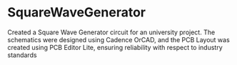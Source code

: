 # SquareWaveGenerator
Created a Square Wave Generator circuit for an university project. The schematics were designed using Cadence OrCAD, and the PCB Layout was created using PCB Editor Lite,  ensuring reliability with respect to industry standards
